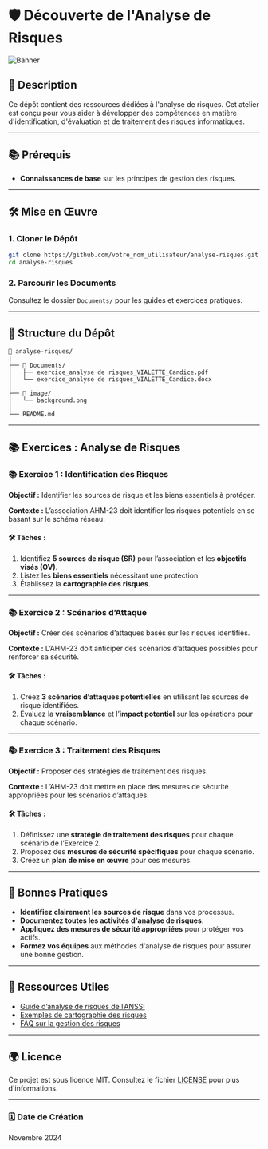 # 🛡️ **Découverte de l'Analyse de Risques**

![Banner](image/background.png)

## 📜 **Description**
Ce dépôt contient des ressources dédiées à l'analyse de risques. Cet atelier est conçu pour vous aider à développer des compétences en matière d'identification, d'évaluation et de traitement des risques informatiques.

---

## 📚 **Prérequis**

- **Connaissances de base** sur les principes de gestion des risques.
---

## 🛠️ **Mise en Œuvre**

### 1. **Cloner le Dépôt**

```bash
git clone https://github.com/votre_nom_utilisateur/analyse-risques.git
cd analyse-risques
```

### 2. **Parcourir les Documents**

Consultez le dossier `Documents/` pour les guides et exercices pratiques.

---

## 📂 **Structure du Dépôt**

```
📂 analyse-risques/
|
├── 📂 Documents/
│   ├── exercice_analyse de risques_VIALETTE_Candice.pdf
│   └── exercice_analyse de risques_VIALETTE_Candice.docx
│
├── 📎 image/
│   └── background.png
│
└── README.md
```

---

## 📚 **Exercices : Analyse de Risques**

### 📚 **Exercice 1 : Identification des Risques**

**Objectif :** Identifier les sources de risque et les biens essentiels à protéger.

**Contexte :** L’association AHM-23 doit identifier les risques potentiels en se basant sur le schéma réseau.

#### 🛠️ **Tâches :**
1. Identifiez **5 sources de risque (SR)** pour l’association et les **objectifs visés (OV)**.
2. Listez les **biens essentiels** nécessitant une protection.
3. Établissez la **cartographie des risques**.

---

### 📚 **Exercice 2 : Scénarios d’Attaque**

**Objectif :** Créer des scénarios d’attaques basés sur les risques identifiés.

**Contexte :** L’AHM-23 doit anticiper des scénarios d’attaques possibles pour renforcer sa sécurité.

#### 🛠️ **Tâches :**
1. Créez **3 scénarios d’attaques potentielles** en utilisant les sources de risque identifiées.
2. Évaluez la **vraisemblance** et l’**impact potentiel** sur les opérations pour chaque scénario.

---

### 📚 **Exercice 3 : Traitement des Risques**

**Objectif :** Proposer des stratégies de traitement des risques.

**Contexte :** L’AHM-23 doit mettre en place des mesures de sécurité appropriées pour les scénarios d’attaques.

#### 🛠️ **Tâches :**
1. Définissez une **stratégie de traitement des risques** pour chaque scénario de l’Exercice 2.
2. Proposez des **mesures de sécurité spécifiques** pour chaque scénario.
3. Créez un **plan de mise en œuvre** pour ces mesures.

---

## 💁️ **Bonnes Pratiques**

- **Identifiez clairement les sources de risque** dans vos processus.
- **Documentez toutes les activités d'analyse de risques**.
- **Appliquez des mesures de sécurité appropriées** pour protéger vos actifs.
- **Formez vos équipes** aux méthodes d'analyse de risques pour assurer une bonne gestion.

---

## 📃 **Ressources Utiles**

- [Guide d’analyse de risques de l’ANSSI](https://www.ssi.gouv.fr)
- [Exemples de cartographie des risques](https://www.anact.fr/cartographie-des-risques)
- [FAQ sur la gestion des risques](https://www.riskmanagement.fr)

---

## 🌍 **Licence**

Ce projet est sous licence MIT. Consultez le fichier [LICENSE](LICENSE) pour plus d'informations.

---

### 🗓 **Date de Création**

Novembre 2024
